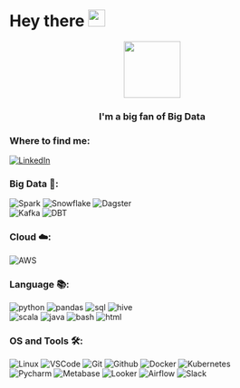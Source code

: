 <h1>
  Hey there
  <img src="https://media.giphy.com/media/hvRJCLFzcasrR4ia7z/giphy.gif" width="30px"/>
</h1>
<div id="header" align="center">
  <img src="https://media.giphy.com/media/M9gbBd9nbDrOTu1Mqx/giphy.gif" width="100"/>
  <h3>I'm a big fan of Big Data</h3>
</div>


### Where to find me:
[![LinkedIn](https://img.shields.io/badge/-LinkedIn-0077B5?style=for-the-badge&logo=LinkedIn&logoColor=white)](https://www.linkedin.com/in/nguyen-nhat-phong-642017250/)

### Big Data 🚀:

![Spark](https://img.shields.io/badge/Spark-★★★-lightgrey?labelColor=E25A1C&logo=apache-spark&style=flat-square&logoColor=white)
![Snowflake](https://img.shields.io/badge/Snowflake-★★☆-lightgrey?labelColor=4285F4&logo=snowflake&style=flat-square&logoColor=white)
![Dagster](https://img.shields.io/badge/Dagster-★★☆-lightgrey?labelColor=purple&logo=dagster&style=flat-square&logoColor=white)
\
![Kafka](https://img.shields.io/badge/Kafka-★★☆-lightgrey?labelColor=231F20&logo=apache-kafka&style=flat-square&logoColor=white)
![DBT](https://img.shields.io/badge/dbt-★★★-lightgrey?labelColor=E25A1C&logo=dbt&style=flat-square&logoColor=white)


### Cloud ☁️:
![AWS](https://img.shields.io/badge/AWS-★★★-lightgrey?labelColor=232F3E&logo=amazon-aws&style=flat-square&logoColor=white)

### Language 📚:
![python](https://img.shields.io/badge/python-★★☆-lightgrey?labelColor=3776AB&logo=python&style=flat-square&logoColor=white)
![pandas](https://img.shields.io/badge/pandas-★★☆-lightgrey?labelColor=150458&logo=pandas&style=flat-square&logoColor=white)
![sql](https://img.shields.io/badge/SQL-★★☆-lightgrey?labelColor=336791&logo=postgresql&style=flat-square&logoColor=white)
![hive](https://img.shields.io/badge/Hive-★★☆-lightgrey?labelColor=336791&logo=apachehive&style=flat-square&logoColor=white)
\
![scala](https://img.shields.io/badge/Scala-★☆☆-lightgrey?labelColor=DC322F&logo=scala&style=flat-square&logoColor=white)
![java](https://img.shields.io/badge/Java-★☆☆-lightgrey?labelColor=007396&logo=java&style=flat-square&logoColor=white)
![bash](https://img.shields.io/badge/Bash-★☆☆-lightgrey?labelColor=4EAA25&logo=gnu-bash&style=flat-square&logoColor=white)
![html](https://img.shields.io/badge/HTML-★☆☆-lightgrey?labelColor=E34F26&logo=html5&style=flat-square&logoColor=white)

### OS and Tools 🛠:
![Linux](https://img.shields.io/badge/-Linux-FCC624?logo=Linux&style=flat-square&logoColor=black)
![VSCode](https://img.shields.io/badge/-VSCode-007ACC?logo=visual-studio-code&style=flat-square&logoColor=black)
![Git](https://img.shields.io/badge/-Git-F05032?logo=Git&style=flat-square&logoColor=white)
![Github](https://img.shields.io/badge/-Github-181717?logo=Github&style=flat-square&logoColor=white)
![Docker](https://img.shields.io/badge/-Docker-2496ED?logo=docker&style=flat-square&logoColor=white)
![Kubernetes](https://img.shields.io/badge/-Kubernetes-2496ED?logo=kubernetes&style=flat-square&logoColor=white)
\
![Pycharm](https://img.shields.io/badge/-Pycharm-000000?logo=pycharm&style=flat-square&logoColor=white)
![Metabase](https://img.shields.io/badge/-Metabase-509EE3?logo=metabase&style=flat-square&logoColor=white)
![Looker](https://img.shields.io/badge/-Looker-007ACC?logo=looker&style=flat-square&logoColor=white)
![Airflow](https://img.shields.io/badge/Airflow-★★☆-lightgrey?labelColor=4285F4&logo=apacheairflow&style=flat-square&logoColor=white)
![Slack](https://img.shields.io/badge/Slack-★★☆-lightgrey?labelColor=DC322F&logo=slack&style=flat-square&logoColor=white)



